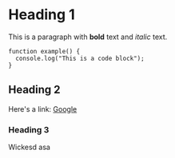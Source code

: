 # Heading 1

This is a paragraph with **bold** text and _italic_ text.

```
function example() {
  console.log("This is a code block");
}
```

## Heading 2

Here's a link: [Google](https://google.com)

### Heading 3

Wickesd
asa
